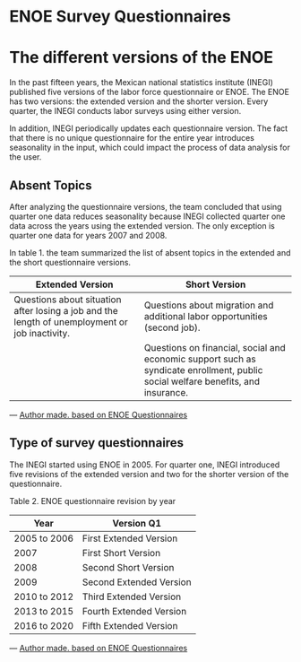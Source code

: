 ENOE Survey Questionnaires
================

# The different versions of the ENOE

In the past fifteen years, the Mexican national statistics institute
(INEGI) published five versions of the labor force questionnaire or
ENOE. The ENOE has two versions: the extended version and the shorter
version. Every quarter, the INEGI conducts labor surveys using either
version.

In addition, INEGI periodically updates each questionnaire version. The
fact that there is no unique questionnaire for the entire year
introduces seasonality in the input, which could impact the process of
data analysis for the user.

## Absent Topics

After analyzing the questionnaire versions, the team concluded that
using quarter one data reduces seasonality because INEGI collected
quarter one data across the years using the extended version. The only
exception is quarter one data for years 2007 and 2008.

In table 1. the team summarized the list of absent topics in the
extended and the short questionnaire versions.

| Extended Version                                                                               | Short Version                                                                                                                    |
| ---------------------------------------------------------------------------------------------- | -------------------------------------------------------------------------------------------------------------------------------- |
| Questions about situation after losing a job and the length of unemployment or job inactivity. | Questions about migration and additional labor opportunities (second job).                                                       |
|                                                                                                | Questions on financial, social and economic support such as syndicate enrollment, public social welfare benefits, and insurance. |

— [Author made. based on ENOE
Questionnaires](https://www.inegi.org.mx/programas/enoe/15ymas/)

## Type of survey questionnaires

The INEGI started using ENOE in 2005. For quarter one, INEGI introduced
five revisions of the extended version and two for the shorter version
of the questionnaire.

Table 2. ENOE questionnaire revision by year

| Year         | Version Q1              |
| ------------ | ----------------------- |
| 2005 to 2006 | First Extended Version  |
| 2007         | First Short Version     |
| 2008         | Second Short Version    |
| 2009         | Second Extended Version |
| 2010 to 2012 | Third Extended Version  |
| 2013 to 2015 | Fourth Extended Version |
| 2016 to 2020 | Fifth Extended Version  |

— [Author made. based on ENOE
Questionnaires](https://www.inegi.org.mx/programas/enoe/15ymas/)
